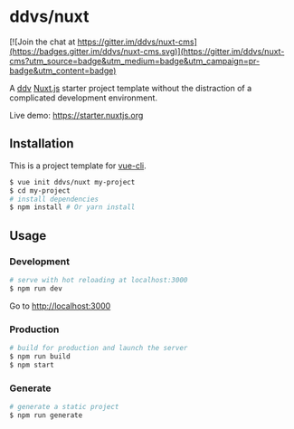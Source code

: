 # ddvs/nuxt

[![Join the chat at https://gitter.im/ddvs/nuxt-cms](https://badges.gitter.im/ddvs/nuxt-cms.svg)](https://gitter.im/ddvs/nuxt-cms?utm_source=badge&utm_medium=badge&utm_campaign=pr-badge&utm_content=badge)

A [ddv](https://github.com/ddvjs/ddv) [Nuxt.js](https://github.com/nuxt/nuxt.js) starter project template without the distraction of a complicated development environment.

Live demo: https://starter.nuxtjs.org

## Installation

This is a project template for [vue-cli](https://github.com/vuejs/vue-cli).

``` bash
$ vue init ddvs/nuxt my-project  
$ cd my-project                     
# install dependencies
$ npm install # Or yarn install
```

## Usage

### Development

``` bash
# serve with hot reloading at localhost:3000
$ npm run dev
```

Go to [http://localhost:3000](http://localhost:3000)

### Production

``` bash
# build for production and launch the server
$ npm run build
$ npm start
```

### Generate

``` bash
# generate a static project
$ npm run generate
```

